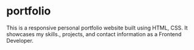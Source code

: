 # portfolio
This is a responsive personal portfolio website built using HTML, CSS. It showcases my skills., projects, and contact information as a Frontend Developer.

